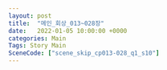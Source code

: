 ```yaml
---
layout: post
title:  "메인_회상_013~028장"
date:   2022-01-05 10:00:00 +0000
categories: Main
Tags: Story Main
SceneCode: ["scene_skip_cp013-028_q1_s10"]
---
```

